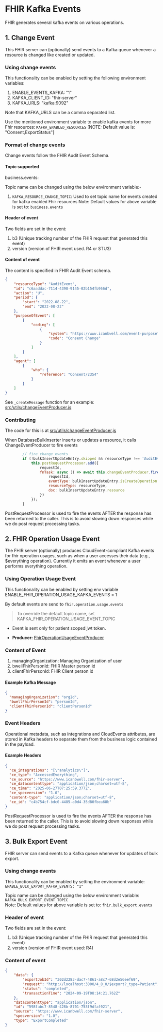# FHIR Kafka Events
FHIR generates several kafka events on various operations.

## 1. Change Event

This FHIR server can (optionally) send events to a Kafka queue whenever a resource is changed like created or updated.

### Using change events

This functionality can be enabled by setting the following environment variables:

1. ENABLE_EVENTS_KAFKA: "1"
2. KAFKA_CLIENT_ID: "fhir-server"
3. KAFKA_URLS: "kafka:9092"

Note that KAFKA_URLS can be a comma separated list.

Use the mentioned environment variable to enable kafka events for more Fhir resources: ```KAFKA_ENABLED_RESOURCES```
[NOTE: Default value is: "Consent,ExportStatus"]

### Format of change events

Change events follow the FHIR Audit Event Schema.

#### Topic supported

business.events:

Topic name can be changed using the below environment variable:-
1. ```KAFKA_RESOURCE_CHANGE_TOPIC```: Used to set topic name for events created for kafka enabled Fhir resources
Note: Default values for above variable is set to: ```business.events```

#### Header of event

Two fields are set in the event:

1. b3 (Unique tracking number of the FHIR request that generated this event)
2. version (version of FHIR event used. R4 or STU3)

#### Content of event

The content is specified in FHIR Audit Event schema.

```json
{
    "resourceType": "AuditEvent",
    "id": "c6aaddac-7114-4398-9145-02b154fb966d",
    "action": "U",
    "period": {
        "start": "2022-08-22",
        "end": "2022-08-22"
    },
    "purposeOfEvent": [
        {
            "coding": [
                {
                    "system": "https://www.icanbwell.com/event-purpose",
                    "code": "Consent Change"
                }
            ]
        }
    ],
    "agent": [
        {
            "who": {
                "reference": "Consent/2354"
            }
        }
    ]
}
```

See `_createMessage` function for an example:
[src/utils/changeEventProducer.js](../src/utils/changeEventProducer.js)

### Contributing

The code for this is at [src/utils/changeEventProducer.js](../src/utils/changeEventProducer.js)

When DatabaseBulkInserter inserts or updates a resource, it calls ChangeEventProducer to fire events
```javascript
        // fire change events
        if (!bulkInsertUpdateEntry.skipped && resourceType !== 'AuditEvent' && !useHistoryCollection) {
            this.postRequestProcessor.add({
                requestId,
                fnTask: async () => await this.changeEventProducer.fireEventsAsync({
                    requestId,
                    eventType: bulkInsertUpdateEntry.isCreateOperation ? 'C' : 'U',
                    resourceType: resourceType,
                    doc: bulkInsertUpdateEntry.resource
                })
            });
        }
```
PostRequestProcessor is used to fire the events AFTER the response has been returned to the caller.  This is to avoid slowing down responses while we do post request processing tasks.

## 2. FHIR Operation Usage Event

The FHIR server (optionally) produces CloudEvent-compliant Kafka events for fhir operation usages, such as when a user accesses their data (e.g., $everything operation).
Currently it emits an event whenever a user performs everything operation.

### Using Operation Usage Event

This functionality can be enabled by setting env variable ENABLE_FHIR_OPERATION_USAGE_KAFKA_EVENTS = 1

By default events are send to `fhir.operation.usage.events`
> To override the default topic name, set KAFKA_FHIR_OPERATION_USAGE_EVENT_TOPIC

* Event is sent only for patient scoped jwt token.

- **Producer:** [FhirOperationUsageEventProducer](../src/utils/fhirOperationUsageEventProducer.js)

### Content of Event
1. managingOrganization: Managing Organization of user
2. bwellFhirPersonId: FHIR Master person id
3. clientFhirPersonId: FHIR Client person id

#### Example Kafka Message
```json
{
  "managingOrganization": "orgId",
  "bwellFhirPersonId": "personId",
  "clientFhirPersonId": "clientPersonId"
}
```

### Event Headers
Operational metadata, such as integrations and CloudEvents attributes, are stored in Kafka headers to separate them from the business logic contained in the payload.

#### Example Headers
```json
{
  "ce_integrations": "[\"analytics\"]",
  "ce_type": "AccessedEverything",
  "ce_source": "https://www.icanbwell.com/fhir-server",
  "ce_datacontenttype": "application/json;charset=utf-8",
  "ce_time": "2025-06-27T07:25:59.377Z",
  "ce_specversion": "1.0",
  "content-type": "application/json;charset=utf-8",
  "ce_id": "c4b754cf-bdc0-4485-a0d4-35d80fbea68b"
}
```

PostRequestProcessor is used to fire the events AFTER the response has been returned to the caller.  This is to avoid slowing down responses while we do post request processing tasks.

## 3. Bulk Export Event
FHIR server can send events to a Kafka queue whenever for updates of bulk export.

### Using change events

This functionality can be enabled by setting the environment variable: ```ENABLE_BULK_EXPORT_KAFKA_EVENTS: "1"```

Topic name can be changed using the below environment variable: ```KAFKA_BULK_EXPORT_EVENT_TOPIC```
<br>
Note: Default values for above variable is set to: ```fhir.bulk_export.events```

### Header of event

Two fields are set in the event:

1. b3 (Unique tracking number of the FHIR request that generated this event)
2. version (version of FHIR event used: R4)

### Content of event

```json
{
    "data": {
        "exportJobId": "302d2283-dac7-4861-a8c7-68d2e56eef69",
        "request": "http://localhost:3000/4_0_0/$export?_type=Patient",
        "status": "completed",
        "transactionTime": "2024-09-19T08:14:21.762Z"
    },
    "datacontenttype": "application/json",
    "id": "598fabc7-8548-428b-8701-753f9dfaf021",
    "source": "https://www.icanbwell.com/fhir-server",
    "specversion": "1.0",
    "type": "ExportCompleted"
}
```
